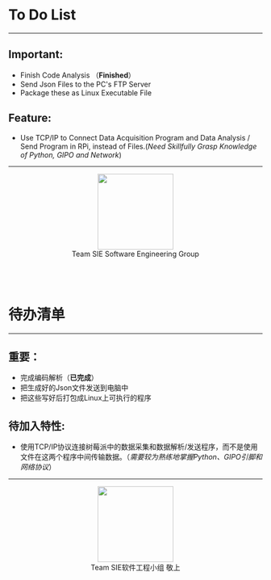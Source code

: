 To Do List
=======
***
Important:
-----------
- Finish Code Analysis （**Finished**）
- Send Json Files to the PC's FTP Server
- Package these as Linux Executable File

Feature:
---------
- Use TCP/IP to Connect Data Acquisition Program and Data Analysis / Send Program in RPi, instead of Files.(_Need Skillfully Grasp Knowledge of Python, GIPO and Network_)

***
<div align = center><img width="150" height="150" src="https://cloud.githubusercontent.com/assets/12566988/22813111/00fde6a0-ef84-11e6-93bb-5c5318db20ec.jpg"></div>

<div align = center>Team SIE Software Engineering Group</div>
<br />
<br />
<br />

待办清单
=====
***
重要：
------
- 完成编码解析（**已完成**）
- 把生成好的Json文件发送到电脑中
- 把这些写好后打包成Linux上可执行的程序

待加入特性:
------------
- 使用TCP/IP协议连接树莓派中的数据采集和数据解析/发送程序，而不是使用文件在这两个程序中间传输数据。（_需要较为熟练地掌握Python、GIPO引脚和网络协议_）

***
<div align = center><img width="150" height="150" src="https://cloud.githubusercontent.com/assets/12566988/22813111/00fde6a0-ef84-11e6-93bb-5c5318db20ec.jpg"></div>

<div align = center>Team SIE软件工程小组 敬上</div>
